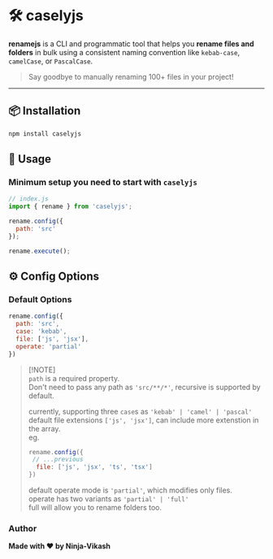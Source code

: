 # 🛠️ caselyjs

**renamejs** is a CLI and programmatic tool that helps you **rename files and folders** in bulk using a consistent naming convention like `kebab-case`, `camelCase`, or `PascalCase`.

> Say goodbye to manually renaming 100+ files in your project!

---

## 📦 Installation

```bash
npm install caselyjs
```

## 🚀 Usage

### Minimum setup you need to start with `caselyjs`

```js
// index.js
import { rename } from 'caselyjs';

rename.config({
  path: 'src'
});

rename.execute();
```

## ⚙️ Config Options

### Default Options

```js
rename.config({
  path: 'src',
  case: 'kebab',
  file: ['js', 'jsx'],
  operate: 'partial'
})
```

> [!NOTE]\
> `path` is a required property.\
> Don't need to pass any path as `'src/**/*'`, recursive is supported by default.
>
> currently, supporting three `case`s as `'kebab' | 'camel' | 'pascal'`\
> default file extensions `['js', 'jsx']`, can include more extenstion in the array.\
> eg.
> ```js
> rename.config({
>  // ...previous
>   file: ['js', 'jsx', 'ts', 'tsx']
> })
> ```
> default operate mode is `'partial'`, which modifies only files.\
> operate has two variants as `'partial' | 'full'`\
> full will allow you to rename folders too.

### Author
**Made with ❤️ by Ninja-Vikash**
